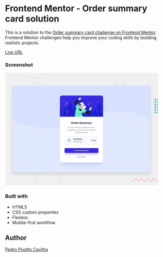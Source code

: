 # Frontend Mentor - Order summary card solution

This is a solution to the [Order summary card challenge on Frontend Mentor](https://www.frontendmentor.io/challenges/order-summary-component-QlPmajDUj). Frontend Mentor challenges help you improve your coding skills by building realistic projects. 

[Live URL](https://pedropivattocavilha.github.io/order-summary-component/#)

### Screenshot

![Design preview for the Order summary card coding challenge](./design/desktop-preview.jpg)

### Built with

- HTML5 
- CSS custom properties
- Flexbox
- Mobile-first workflow

## Author

[Pedro Pivatto Cavilha](https://www.linkedin.com/in/pedropivatto/)

